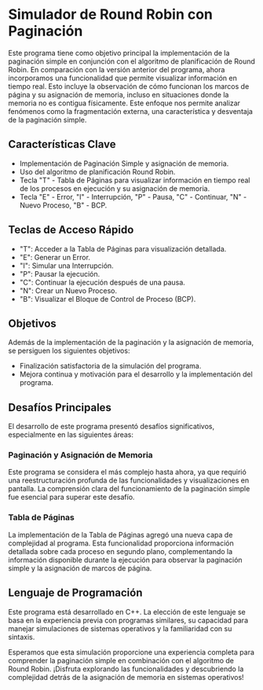# Simulador de Round Robin con Paginación

Este programa tiene como objetivo principal la implementación de la paginación simple en conjunción con el algoritmo de planificación de Round Robin. En comparación con la versión anterior del programa, ahora incorporamos una funcionalidad que permite visualizar información en tiempo real. Esto incluye la observación de cómo funcionan los marcos de página y su asignación de memoria, incluso en situaciones donde la memoria no es contigua físicamente. Este enfoque nos permite analizar fenómenos como la fragmentación externa, una característica y desventaja de la paginación simple.

## Características Clave

- Implementación de Paginación Simple y asignación de memoria.
- Uso del algoritmo de planificación Round Robin.
- Tecla "T" - Tabla de Páginas para visualizar información en tiempo real de los procesos en ejecución y su asignación de memoria.
- Tecla "E" - Error, "I" - Interrupción, "P" - Pausa, "C" - Continuar, "N" - Nuevo Proceso, "B" - BCP.

## Teclas de Acceso Rápido

- "T": Acceder a la Tabla de Páginas para visualización detallada.
- "E": Generar un Error.
- "I": Simular una Interrupción.
- "P": Pausar la ejecución.
- "C": Continuar la ejecución después de una pausa.
- "N": Crear un Nuevo Proceso.
- "B": Visualizar el Bloque de Control de Proceso (BCP).

## Objetivos

Además de la implementación de la paginación y la asignación de memoria, se persiguen los siguientes objetivos:

- Finalización satisfactoria de la simulación del programa.
- Mejora continua y motivación para el desarrollo y la implementación del programa.

## Desafíos Principales

El desarrollo de este programa presentó desafíos significativos, especialmente en las siguientes áreas:

### Paginación y Asignación de Memoria

Este programa se considera el más complejo hasta ahora, ya que requirió una reestructuración profunda de las funcionalidades y visualizaciones en pantalla. La comprensión clara del funcionamiento de la paginación simple fue esencial para superar este desafío.

### Tabla de Páginas

La implementación de la Tabla de Páginas agregó una nueva capa de complejidad al programa. Esta funcionalidad proporciona información detallada sobre cada proceso en segundo plano, complementando la información disponible durante la ejecución para observar la paginación simple y la asignación de marcos de página.

## Lenguaje de Programación

Este programa está desarrollado en C++. La elección de este lenguaje se basa en la experiencia previa con programas similares, su capacidad para manejar simulaciones de sistemas operativos y la familiaridad con su sintaxis.



Esperamos que esta simulación proporcione una experiencia completa para comprender la paginación simple en combinación con el algoritmo de Round Robin. ¡Disfruta explorando las funcionalidades y descubriendo la complejidad detrás de la asignación de memoria en sistemas operativos!
